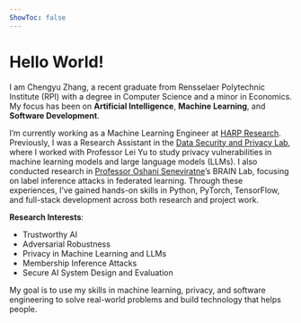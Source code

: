 ```yaml
---
ShowToc: false
---
```

# Hello World!

I am Chengyu Zhang, a recent graduate from Rensselaer Polytechnic Institute (RPI) with a degree in Computer Science and a minor in Economics. My focus has been on **Artificial Intelligence**, **Machine Learning**, and **Software Development**.

I’m currently working as a Machine Learning Engineer at [HARP Research](https://www.harpresearch.ai). Previously, I was a Research Assistant in the [Data Security and Privacy Lab](https://leiyucs.github.io), where I worked with Professor Lei Yu to study privacy vulnerabilities in machine learning models and large language models (LLMs). I also conducted research in [Professor Oshani Seneviratne](https://oshani.info)’s BRAIN Lab, focusing on label inference attacks in federated learning. Through these experiences, I’ve gained hands-on skills in Python, PyTorch, TensorFlow, and full-stack development across both research and project work.


**Research Interests**:
- Trustworthy AI
- Adversarial Robustness
- Privacy in Machine Learning and LLMs
- Membership Inference Attacks
- Secure AI System Design and Evaluation

My goal is to use my skills in machine learning, privacy, and software engineering to solve real-world problems and build technology that helps people.
